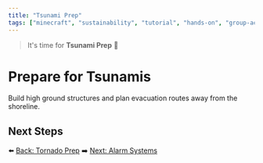 ```yaml
---
title: "Tsunami Prep"
tags: ["minecraft", "sustainability", "tutorial", "hands-on", "group-activity"]
---
```


> It's time for **Tsunami Prep** 🚀
# Prepare for Tsunamis

Build high ground structures and plan evacuation routes away from the shoreline.

## Next Steps

⬅️ [Back: Tornado Prep](/sustainability_lab/Day-2/01_tornado)
➡️ [Next: Alarm Systems](/sustainability_lab/Day-2/05_alarm_system)
